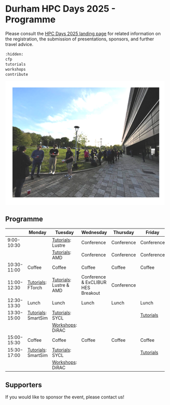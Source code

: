 # Durham HPC Days 2025 - Programme

Please consult the [HPC Days 2025 landing page](https://www.durham.ac.uk/research/institutes-and-centres/data-science/events-/durham---hpc-days/) for related information on the registration, the submission of presentations, sponsors, and further travel advice.

```{toctree}
:hidden:
cfp
tutorials
workshops
contribute
```


![HPCDays](../images/HPC-days-pic.png)

## Programme

|             | Monday                 | Tuesday   | Wednesday  | Thursday   | Friday     | Saturday |
| ----------- | ---------------------- | --------- | ---------- | ---------- | ---------- | -------- |
|  9:00-10:30 |                                     | [Tutorials](tutorials): Lustre | Conference | Conference | Conference |          |
|             |                                     | [Tutorials](tutorials): AMD   | Conference | Conference | Conference |          |
| 10:30-11:00 | Coffee                 | Coffee                  | Coffee     | Coffee     | Coffee     |
| 11:00-12:30 | [Tutorials](tutorials.md): FTorch  | [Tutorials](tutorials): Lustre  & AMD             | Conference & ExCLIBUR HES Breakout  | Conference |
| 12:30-13:30 | Lunch                  | Lunch      | Lunch                   | Lunch      | Lunch      |
| 13:30-15:00 | [Tutorials](tutorials.md): SmartSim | [Tutorials](tutorials.md): SYCL  |         |            | [Tutorials](tutorials.md)
|             |                                     | [Workshops](workshops.md): DiRAC |         |            | 
| 15:00-15:30 | Coffee                              | Coffee                           | Coffee                  | Coffee     | Coffee     |
| 15:30-17:00 | [Tutorials](tutorials.md): SmartSim | [Tutorials](tutorials.md): SYCL  |            |            | [Tutorials](tutorials.md)
|             |                                     | [Workshops](workshops.md): DiRAC |            |            | 



## Supporters

If you would like to sponsor the event, please contact us!

